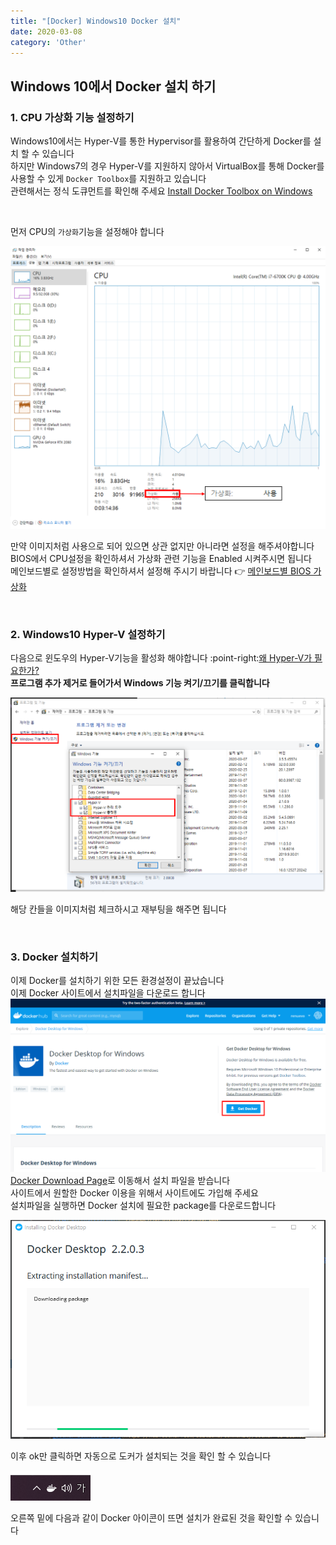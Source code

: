 ```yaml
---
title: "[Docker] Windows10 Docker 설치"
date: 2020-03-08
category: 'Other'
---
```


## Windows 10에서 Docker 설치 하기  

### 1. CPU 가상화 기능 설정하기  

Windows10에서는 Hyper-V를 통한 Hypervisor를 활용하여 간단하게 Docker를 설치 할 수 있습니다  
하지만 Windows7의 경우 Hyper-V를 지원하지 않아서 VirtualBox를 통해 Docker를 사용할 수 있게 `Docker Toolbox`를 지원하고 있습니다  
관련해서는 정식 도큐먼트를 확인해 주세요 [Install Docker Toolbox on Windows](https://docs.docker.com/toolbox/toolbox_install_windows/)  

<br/>

먼저 CPU의 `가상화`기능을 설정해야 합니다  

![CPU Virtualization](./images/cpu-virtualization.PNG)  

만약 이미지처럼 사용으로 되어 있으면 상관 없지만 아니라면 설정을 해주셔야합니다  
BIOS에서 CPU설정을 확인하셔서 가상화 관련 기능을 Enabled 시켜주시면 됩니다  
메인보드별로 설정방법을 확인하셔서 설정해 주시기 바랍니다  :point_right: [메인보드별 BIOS 가상화](https://www.isunshare.com/blog/how-to-enable-virtualizationvt-in-bios-for-hyper-v-windows-10/)

<br/>

### 2. Windows10 Hyper-V 설정하기  
다음으로 윈도우의 Hyper-V기능을 활성화 해야합니다 :point-right:[왜 Hyper-V가 필요한가?](http://renuevo.github.io/other/docker/docker-hello-world/#windows10-hyper-v%EC%99%80-docker)   
**프로그램 추가 제거로 들어가서 Windows 기능 켜기/끄기를 클릭합니다**  

![Hyper-V](./images/check-hyper-v.PNG)

해당 칸들을 이미지처럼 체크하시고 <span class='red_font'>재부팅</span>을 해주면 됩니다  

<br/>

### 3. Docker 설치하기  
이제 Docker를 설치하기 위한 모든 환경설정이 끝났습니다  
이제 Docker 사이트에서 설치파일을 다운로드 합니다  
![Docker Download Page](./images/docker-download.png)  
[Docker Download Page](https://hub.docker.com/editions/community/docker-ce-desktop-windows/)로 이동해서 설치 파일을 받습니다  
사이트에서 원할한 Docker 이용을 위해서 사이트에도 가입해 주세요  
설치파일을 실행하면 Docker 설치에 필요한 package를 다운로드합니다  

![Docker Setup](./images/docker-setup.PNG)

이후 ok만 클릭하면 자동으로 도커가 설치되는 것을 확인 할 수 있습니다  

![Docker Icon](./images/docker-image.PNG)

오른쪽 밑에 다음과 같이 Docker 아이콘이 뜨면 설치가 완료된 것을 확인할 수 있습니다  








